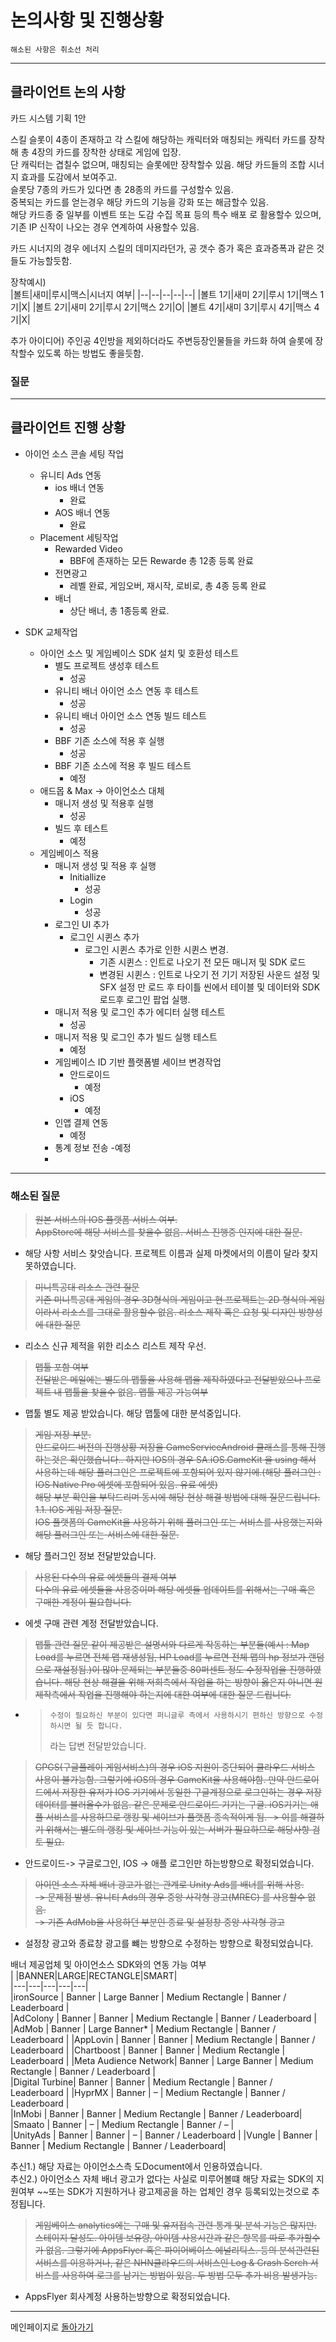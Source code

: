 # 논의사항 및 진행상황
    해소된 사항은 취소선 처리

*****
## 클라이언트 논의 사항


카드 시스템 기획 1안

스킬 슬롯이 4종이 존재하고
각 스킬에 해당하는 캐릭터와 매칭되는 캐릭터 카드를 장착해
총 4장의 카드를 장착한 상태로 게임에 입장.  
단 캐릭터는 겹칠수 없으며, 매칭되는 슬롯에만 장착할수 있음.
해당 카드들의 조합 시너지 효과를 도감에서 보여주고.  
슬롯당 7종의 카드가 있다면 총 28종의 카드를 구성할수 있음.  
중복되는 카드를 얻는경우 해당 카드의 기능을 강화 또는 해금할수 있음.  
해당 카드종 중 일부를 이벤트 또는 도감 수집 목표 등의 특수 배포 로 활용할수 있으며, 기존 IP 신작이 나오는 경우 연계하여 사용할수 있음.  

카드 시너지의 경우 에너지 스킬의 데미지라던가, 공 갯수 증가 혹은 효과증폭과 같은 것들도 가능할듯함.

장착예시)  
|볼트|새미|루시|맥스|시너지 여부|
|--|--|--|--|--|
|볼트 1기|새미 2기|루시 1기|맥스 1기|X|
|볼트 2기|새미 2기|루시 2기|맥스 2기|O|
|볼트 4기|새미 3기|루시 4기|맥스 4기|X|

추가 아이디어) 주인공 4인방을 제외하더라도 주변등장인물들을 카드화 하여 슬롯에 장착할수 있도록 하는 방법도 좋을듯함. 
### 질문

*****

## 클라이언트 진행 상황
- 아이언 소스 콘솔 세팅 작업
    - 유니티 Ads 연동
        - ios 배너 연동
            - 완료
        - AOS 배너 연동
            - 완료
    - Placement 세팅작업
        - Rewarded Video
            - BBF에 존재하는 모든 Rewarde 총 12종 등록 완료
        - 전면광고
            - 레벨 완료, 게임오버, 재시작, 로비로, 총 4종 등록 완료
        - 배너
            - 상단 배너, 총 1종등록 완료.


- SDK 교체작업
    - 아이언 소스 및 게임베이스 SDK 설치 및 호환성 테스트
        - 별도 프로젝트 생성후 테스트
            - 성공
        - 유니티 배너 아이언 소스 연동 후 테스트 
            - 성공
        - 유니티 배너 아이언 소스 연동 빌드 테스트
            - 성공
        - BBF 기존 소스에 적용 후 실행
            - 성공
        - BBF 기존 소스에 적용 후 빌드 테스트
            - 예정
    - 애드몹 & Max -> 아이언소스 대체
        - 매니저 생성 및 적용후 실행
            - 성공 
        - 빌드 후 테스트
            - 예정
    - 게임베이스 적용
        - 매니저 생성 및 적용 후 실행
            - Initiallize
                - 성공
            - Login
                - 성공
        - 로그인 UI 추가
            - 로그인 시퀸스 추가
                - 로그인 시퀸스 추가로 인한 시퀸스 변경.
                    - 기존 시퀸스 : 인트로 나오기 전 모든 매니저 및 SDK 로드
                    - 변경된 시퀸스 : 인트로 나오기 전 기기 저장된 사운드 설정 및 SFX 설정 만 로드 후 타이틀 씬에서 테이블 및 데이터와 SDK 로드후 로그인 팝업 실행.
        - 매니저 적용 및 로그인 추가 에디터 실행 테스트
            - 성공
        - 매니저 적용 및 로그인 추가 빌드 실행 테스트
            - 예정
        - 게임베이스 ID 기반 플랫폼별 세이브 변경작업
            - 안드로이드
                - 예정
            - iOS 
                - 예정
        - 인앱 결제 연동
            - 예정
        - 통계 정보 전송
            -예정
        - 

        


*****
### 해소된 질문
> ~~원본 서비스의 IOS 플랫폼 서비스 여부.  
    AppStore에 해당 서비스를 찾을수 없음. 서비스 진행중 인지에 대한 질문.~~  
- 해당 사항 서비스 찾앗습니다. 프로젝트 이름과 실제 마켓에서의 이름이 달라 찾지 못하였습니다.

> ~~미니특공대 리소스 관련 질문  
    기존 미니특공대 게임의 경우 3D형식의 게임이고 현 프로젝트는 2D 형식의 게임이라서 리소스를 그대로 활용할수 없음. 리소스 제작 혹은 요청 및 디자인 방향성 에 대한 질문~~  
- 리소스 신규 제적을 위한 리소스 리스트 제작 우선. 

> ~~맵툴 포함 여부  
    전달받은 메일에는 별도의 맵툴을 사용해 맵을 제작하였다고 전달받았으나 프로젝트 내 맵툴을 찾을수 없음. 맵툴 제공 가능여부~~  
- 맵툴 별도 제공 받았습니다. 해당 맵툴에 대한 분석중입니다.

> ~~게임 저장 부분.  
    안드로이드 버전의 진행상황 저장을 GameServiceAndroid 클래스를 통해 진행하는것은 확인했습니다..
    하지만 IOS의 경우 SA.iOS.GameKit 을 using 해서 사용하는데 해당 플러그인은 프로젝트에 포함되어 있지 않기에.(해당 플러그인 : IOS Native Pro 에셋에 포함되어 있음. 유료 에셋)  
    해당 부분 확인을 부탁드리며 동시에 해당 현상 해결 방법에 대해 질문드립니다.  
    1.1. IOS 게임 저장 질문.  
    IOS 플랫폼의 GameKit을 사용하기 위해 플러그인 또는 서비스를 사용했는지와
    해당 플러그인 또는 서비스에 대한 질문.~~
- 해당 플러그인 정보 전달받았습니다.

>~~사용된 다수의 유료 에셋들의 결제 여부  
    다수의 유료 에셋들을 사용중이며 해당 에셋들 업데이트를 위해서는 구매 혹은 구매한 계정이 필요합니다.~~
- 에셋 구매 관련 계정 전달받았습니다.

>~~맵툴 관련 질문
    같이 제공받은 설명서와 다르게 작동하는 부분들(예시 : Map Load를 누르면 전체 맵 재생성됨, HP Load를 누르면 전체 맵의 hp 정보가 랜덤으로 재설정됨.)이 많아 문제되는 부분들중 80퍼센트 정도 수정작업을 진행하였습니다.
    해당 현상 해결을 위해 저희측에서 작업을 하는 방향이 옳은지 아니면 원 제작측에서 작업을 진행해야 하는지에 대한 여부에 대한 질문 드립니다.~~
- >     수정이 필요하신 부분이 있다면 퍼니글루 측에서 사용하시기 편하신 방향으로 수정하시면 될 듯 합니다.  
    > 라는 답변 전달받았습니다.


> ~~GPGS(구글플레이 게임서비스)의 경우 iOS 지원이 중단되어 클라우드 서비스 사용이 불가능함. 그렇기에 iOS의 경우 GameKit을 사용해야함. 만약 안드로이드에서 저장한 유저가  IOS 기기에서 동일한 구글계정으로 로그인하는 경우 저장 데이터를 불러올수가 없음.
같은 문제로 안드로이드 기기는 구글. iOS기기는 애플 서비스를 사용하므로 랭킹 및 세이브가 플랫폼 종속적이게 됨. -> 이를 해결하기 위해서는 별도의 랭킹 및 세이브 기능이 있는 서버가 필요하므로 해당사항 검토 필요.~~
- 안드로이드-> 구글로그인, IOS -> 애플 로그인만 하는방향으로 확정되었습니다.

> ~~아이언 소스 자체 배너 광고가 없는 관계로 Unity Ads를 배너를 위해 사용.  
    -> 문제점 발생. 유니티 Ads의 경우 중앙 사각형 광고(MREC) 를 사용할수 없음.  
    -> 기존 AdMob을 사용하던 부분인 종료 및 설정창 중앙 사각형 광고~~
- 설정창 광고와 종료창 광고를 뺴는 방향으로 수정하는 방향으로 확정되었습니다.  

배너 제공업체 및 아이언소스 SDK와의 연동 가능 여부     
|     |BANNER|LARGE|RECTANGLE|SMART|   
|---|---|---|---|---|   
|ironSource |   Banner  |   Large Banner    |   Medium Rectangle    |   Banner / Leaderboard    |  
|AdColony   |   Banner  |   Banner  |   Medium Rectangle 	|   Banner / Leaderboard    |
|AdMob      |   Banner  | 	Large Banner*   | 	Medium Rectangle    |   Banner / Leaderboard    |
|AppLovin   | 	Banner  | 	Banner  |   Medium Rectangle    |   Banner / Leaderboard    |
|Chartboost | 	Banner  | 	Banner  |	Medium Rectangle    | 	Leaderboard |
|Meta Audience Network| Banner  |   Large Banner    |   Medium Rectangle    |   Banner / Leaderboard    |  
|Digital Turbine|   Banner  |   Banner  |   Medium Rectangle    |   Banner / Leaderboard    |
|HyprMX     | 	Banner  | – |   Medium Rectangle    |   Banner / Leaderboard    |  
|InMobi     |   Banner  |   Banner  |   Medium Rectangle    |   Banner / Leaderboard|  
|Smaato     | 	Banner  |   –   |   Medium Rectangle    |   Banner / –  |  
|UnityAds   | 	Banner  |   Banner  |   –   |   Banner / Leaderboard    |
|Vungle     | 	Banner  | 	Banner  | 	Medium Rectangle    |   Banner / Leaderboard|

추신1.) 해당 자료는 아이언소스측 도Document에서 인용하였습니다.  
추신2.) 아이언소스 자체 배너 광고가 없다는 사실로 미루어볼떄 해당 자료는 SDK의 지원여부 ~~또는 SDK가 지원하거나 광고제공을 하는 업체인 경우 등록되있는것으로 추정됩니다.

>~~게임베이스 analytics에는 구매 및 유저접속 관련 통계 및 분석 기능은 많지만. 스테이지 달성도. 아이템 보유량, 아이템 사용시간과 같은 항목를 따로 추가할수가 없음. 그렇기에 AppsFlyer 혹은 파이어베이스 에널리틱스. 등의 분석관련된 서비스를 이용하거나, 같은 NHN클라우드의 서비스인 Log & Crash Serch 서비스를 사용하여 로그를 남기는 방법이 있음. 두 방법 모두 추가 비용 발생가능.~~
- AppsFlyer 회사계정 사용하는방향으로 확정되었습니다.


------
메인페이지로 [돌아가기](/README.md)